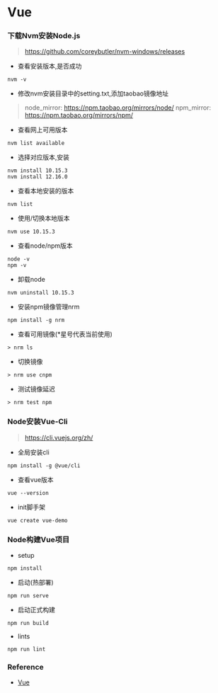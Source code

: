 # Vue

### 下载Nvm安装Node.js
> https://github.com/coreybutler/nvm-windows/releases

- 查看安装版本,是否成功
```npm
nvm -v
```

- 修改nvm安装目录中的setting.txt,添加taobao镜像地址
> node_mirror: https://npm.taobao.org/mirrors/node/ 
> npm_mirror: https://npm.taobao.org/mirrors/npm/


- 查看网上可用版本
```npm
nvm list available
```

- 选择对应版本,安装
```npm
nvm install 10.15.3
nvm install 12.16.0
```

- 查看本地安装的版本
```npm
nvm list
```

- 使用/切换本地版本
```npm
nvm use 10.15.3
```

- 查看node/npm版本
```npm
node -v
npm -v
```

- 卸载node
```npm
nvm uninstall 10.15.3
```


- 安装npm镜像管理nrm
```npm
npm install -g nrm
```

- 查看可用镜像(*星号代表当前使用)
```npm
> nrm ls
```

- 切换镜像
```npm
> nrm use cnpm
```

- 测试镜像延迟
```npm
> nrm test npm
```





### Node安装Vue-Cli
> https://cli.vuejs.org/zh/

- 全局安装cli
```npm
npm install -g @vue/cli
```

- 查看vue版本
```vue
vue --version
```

- init脚手架
```vue
vue create vue-demo
```





### Node构建Vue项目
- setup
```
npm install
```

- 启动(热部署)
```
npm run serve
```

- 启动正式构建
```
npm run build
```

- lints
```
npm run lint
```

### Reference

- [Vue](https://cli.vuejs.org/)